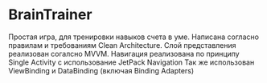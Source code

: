 # BrainTrainer
Простая игра, для тренировки навыков счета в уме.
Написана согласно правилам и требованиям Clean Architecture. 
Слой представления реализован согалсно MVVM.
Навигация реализована по принципу Single Activity с использование JetPack Navigation
Так же использован ViewBinding и DataBinding (включая Binding Adapters)
